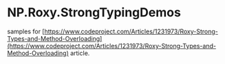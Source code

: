 # NP.Roxy.StrongTypingDemos
samples for [https://www.codeproject.com/Articles/1231973/Roxy-Strong-Types-and-Method-Overloading](https://www.codeproject.com/Articles/1231973/Roxy-Strong-Types-and-Method-Overloading) article. 
